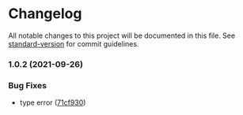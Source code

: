 # Changelog

All notable changes to this project will be documented in this file. See [standard-version](https://github.com/conventional-changelog/standard-version) for commit guidelines.

### 1.0.2 (2021-09-26)


### Bug Fixes

* type error ([71cf930](https://github.com/sxzz/normalize-wheel-es/commit/71cf93067100b0bd0875a3e60510bdbbb8718002))
